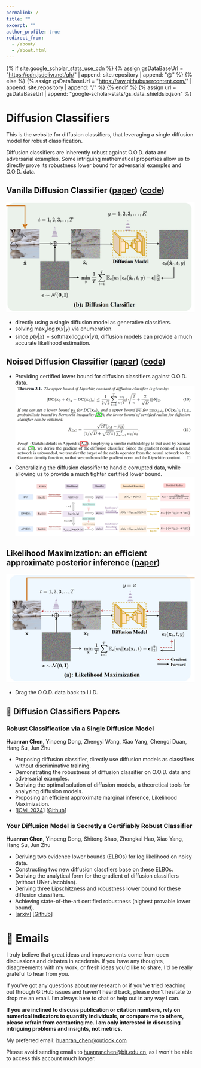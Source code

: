 ```yaml
---
permalink: /
title: ""
excerpt: ""
author_profile: true
redirect_from: 
  - /about/
  - /about.html
---
```


{% if site.google_scholar_stats_use_cdn %}
{% assign gsDataBaseUrl = "https://cdn.jsdelivr.net/gh/" | append: site.repository | append: "@" %}
{% else %}
{% assign gsDataBaseUrl = "https://raw.githubusercontent.com/" | append: site.repository | append: "/" %}
{% endif %}
{% assign url = gsDataBaseUrl | append: "google-scholar-stats/gs_data_shieldsio.json" %}

<span class='anchor' id='about-me'></span>

# Diffusion Classifiers

This is the website for diffusion classifiers, that leveraging a single diffusion model for robust classification.

Diffusion classifiers are inherently robust against O.O.D. data and adversarial examples. Some intriguing mathematical properties allow us to directly prove its robustness lower bound for adversarial examples and O.O.D. data.



## Vanilla Diffusion Classifier ([paper](https://arxiv.org/abs/2305.15241)) ([code](https://github.com/huanranchen/DiffusionClassifier))

![image](images/flows/DC.png)

- directly using a single diffusion model as generative classifiers.
- solving $\max_y \log p(x|y)$ via enumeration.
- since $p(y|x)=\text{softmax}(\log p(x|y))$, diffusion models can provide a much accurate likelihood estimation.


## Noised Diffusion Classifier ([paper](https://arxiv.org/abs/2305.15241)) ([code](https://github.com/huanranchen/NoisedDiffusionClassifiers))

- Providing certified lower bound for diffusion classifiers against O.O.D. data.
![image](images/flows/DCLipschitz.png)
- Generalizing the diffusion classifier to handle corrupted data, while allowing us to provide a much tighter certified lower bound.
![image](images/flows/NDCs.png)

## Likelihood Maximization: an efficient approximate posterior inference ([paper](https://github.com/huanranchen/DiffusionClassifier))

![image](images/flows/LM.png)

- Drag the O.O.D. data back to I.I.D.


## 📝 Diffusion Classifiers Papers


### Robust Classification via a Single Diffusion Model
**Huanran Chen**, Yinpeng Dong, Zhengyi Wang, Xiao Yang, Chengqi Duan, Hang Su, Jun Zhu    
- Proposing diffusion classifier, directly use diffusion models as classifiers without discriminative training.
- Demonstrating the robustness of diffusion classifier on O.O.D. data and adversarial examples.
- Deriving the optimal solution of diffusion models, a theoretical tools for analyzing diffusion models.
- Proposing an efficient approximate marginal inference, Likelihood Maximization.
-  [[ICML2024](https://arxiv.org/abs/2305.15241)] [[Github](https://github.com/huanranchen/DiffusionClassifier)]


### Your Diffusion Model is Secretly a Certifiably Robust Classifier
**Huanran Chen**, Yinpeng Dong, Shitong Shao, Zhongkai Hao, Xiao Yang, Hang Su, Jun Zhu       
- Deriving two evidence lower bounds (ELBOs) for log likelihood on noisy data.
- Constructing two new diffusion classfiers base on these ELBOs.
- Deriving the analytical form for the gradient of diffusion classifiers (without UNet Jacobian).
- Deriving three Lipschitzness and robustness lower bound for these diffusion classifiers.
- Achieving state-of-the-art certified robustness (highest provable lower bound).
-  [[arxiv](https://arxiv.org/abs/2402.02316)] [[Github](https://github.com/huanranchen/NoisedDiffusionClassifiers)]





# 📧 Emails

I truly believe that great ideas and improvements come from open discussions and debates in academia. If you have any thoughts, disagreements with my work, or fresh ideas you'd like to share, I'd be really grateful to hear from you.

If you've got any questions about my research or if you've tried reaching out through GitHub issues and haven't heard back, please don't hesitate to drop me an email. I’m always here to chat or help out in any way I can.

**If you are inclined to discuss publication or citation numbers, rely on numerical indicators to quantify individuals, or compare me to others, please refrain from contacting me. I am only interested in discussing intriguing problems and insights, not metrics.**

My preferred email: huanran_chen@outlook.com

Please avoid sending emails to huanranchen@bit.edu.cn, as I won't be able to access this account much longer.


